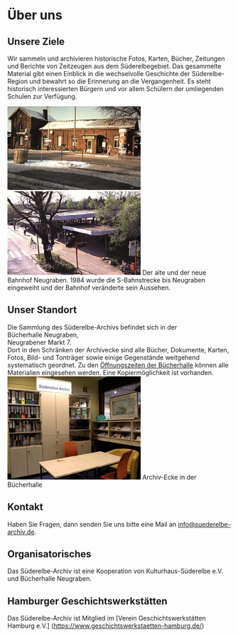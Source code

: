 # Über uns

## Unsere Ziele

Wir sammeln und archivieren historische Fotos, Karten, Bücher, Zeitungen
und Berichte von Zeitzeugen aus dem Süderelbegebiet. Das gesammelte
Material gibt einen Einblick in die wechselvolle Geschichte der
Süderelbe-Region und bewahrt so die Erinnerung an die Vergangenheit. Es
steht historisch interessierten Bürgern und vor allem Schülern der
umliegenden Schulen zur Verfügung.

![](/img/Bahnhof_Ngr_alt.png)
![](/img/Bahnhof_Ngr_neu.png)
Der alte und der neue Bahnhof Neugraben. 1984 wurde die S-Bahnstrecke
bis Neugraben eingeweiht und der Bahnhof veränderte sein Aussehen.


## Unser Standort

Die Sammlung des Süderelbe-Archivs befindet sich in der  
Bücherhalle Neugraben,  
Neugrabener Markt 7.  
Dort in den Schränken der Archivecke
sind alle Bücher, Dokumente, Karten, Fotos, Bild- und Tonträger sowie
einige Gegenstände weitgehend systematisch geordnet. Zu den
[Öffnungszeiten der
Bücherhalle](https://www.buecherhallen.de/neugraben)
können alle Materialien eingesehen werden. Eine Kopiermöglichkeit ist
vorhanden.
![](/img/Archivecke.png)
Archiv-Ecke in der Bücherhalle

## Kontakt

Haben Sie Fragen, dann senden Sie uns bitte eine Mail an [info@suederelbe-archiv.de](mailto:info@suederelbe-archiv.de).

## Organisatorisches

Das Süderelbe-Archiv ist eine Kooperation von Kulturhaus-Süderelbe e.V. und Bücherhalle Neugraben.

## Hamburger Geschichtswerkstätten

Das Süderelbe-Archiv ist Mitglied im [Verein Geschichtswerkstätten Hamburg
e.V.] (https://www.geschichtswerkstaetten-hamburg.de/)

